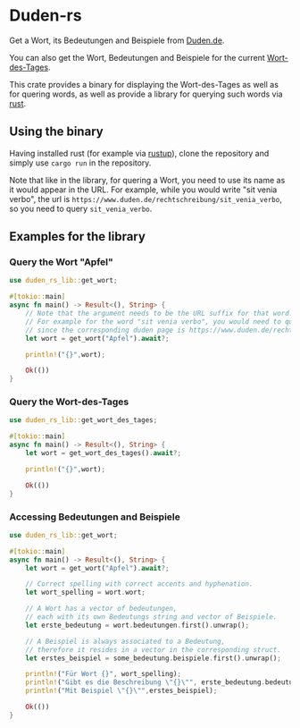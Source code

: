 # Duden-rs

Get a Wort, its Bedeutungen and Beispiele from [Duden.de](https://www.duden.de/).

You can also get the Wort, Bedeutungen and Beispiele for the current [Wort-des-Tages](https://www.duden.de/wort-des-tages).

This crate provides a binary for displaying the Wort-des-Tages as well as for quering words, as well as provide a library for querying such words via [rust](https://www.rust-lang.org/).

## Using the binary

Having installed rust (for example via [rustup](https://rustup.rs/)), clone the repository and simply use `cargo run` in the repository.

Note that like in the library, for quering a Wort, you need to use its name as it would appear in the URL. For example,
while you would write "sit venia verbo", the url is `https://www.duden.de/rechtschreibung/sit_venia_verbo`, so you need to query `sit_venia_verbo`.

## Examples for the library

### Query the Wort "Apfel"

```rust
use duden_rs_lib::get_wort;

#[tokio::main]
async fn main() -> Result<(), String> {
    // Note that the argument needs to be the URL suffix for that word.
    // For example for the word "sit venia verbo", you would need to query "sit_venia_verbo",
    // since the corresponding duden page is https://www.duden.de/rechtschreibung/sit_venia_verbo.
    let wort = get_wort("Apfel").await?;

    println!("{}",wort);

    Ok(())
}
```

### Query the Wort-des-Tages

```rust
use duden_rs_lib::get_wort_des_tages;

#[tokio::main]
async fn main() -> Result<(), String> {
    let wort = get_wort_des_tages().await?;

    println!("{}",wort);

    Ok(())
}
```

### Accessing Bedeutungen and Beispiele

```rust
use duden_rs_lib::get_wort;

#[tokio::main]
async fn main() -> Result<(), String> {
    let wort = get_wort("Apfel").await?;

    // Correct spelling with correct accents and hyphenation.
    let wort_spelling = wort.wort;

    // A Wort has a vector of bedeutungen,
    // each with its own Bedeutungs string and vector of Beispiele.
    let erste_bedeutung = wort.bedeutungen.first().unwrap();

    // A Beispiel is always associated to a Bedeutung,
    // therefore it resides in a vector in the corresponding struct.
    let erstes_beispiel = some_bedeutung.beispiele.first().unwrap();

    println!("Für Wort {}", wort_spelling);
    println!("Gibt es die Beschreibung \"{}\"", erste_bedeutung.bedeutung);
    println!("Mit Beispiel \"{}\"",erstes_beispiel);

    Ok(())
}
```

